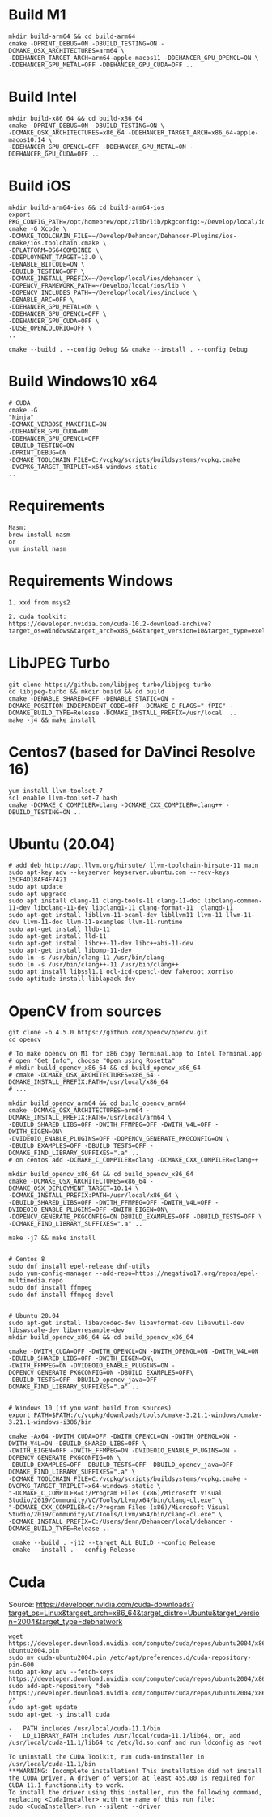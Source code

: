 Build M1
==========
    mkdir build-arm64 && cd build-arm64
    cmake -DPRINT_DEBUG=ON -DBUILD_TESTING=ON -DCMAKE_OSX_ARCHITECTURES=arm64 \
    -DDEHANCER_TARGET_ARCH=arm64-apple-macos11 -DDEHANCER_GPU_OPENCL=ON \
    -DDEHANCER_GPU_METAL=OFF -DDEHANCER_GPU_CUDA=OFF ..

Build Intel
==========
    mkdir build-x86_64 && cd build-x86_64
    cmake -DPRINT_DEBUG=ON -DBUILD_TESTING=ON \
    -DCMAKE_OSX_ARCHITECTURES=x86_64 -DDEHANCER_TARGET_ARCH=x86_64-apple-macos10.14 \
    -DDEHANCER_GPU_OPENCL=OFF -DDEHANCER_GPU_METAL=ON -DDEHANCER_GPU_CUDA=OFF ..


Build iOS
============
    mkdir build-arm64-ios && cd build-arm64-ios
    export PKG_CONFIG_PATH=/opt/homebrew/opt/zlib/lib/pkgconfig:~/Develop/local/ios/dehancer/lib/pkgconfig
    cmake -G Xcode \
    -DCMAKE_TOOLCHAIN_FILE=~/Develop/Dehancer/Dehancer-Plugins/ios-cmake/ios.toolchain.cmake \
    -DPLATFORM=OS64COMBINED \
    -DDEPLOYMENT_TARGET=13.0 \
    -DENABLE_BITCODE=ON \
    -DBUILD_TESTING=OFF \
    -DCMAKE_INSTALL_PREFIX=~/Develop/local/ios/dehancer \
    -DOPENCV_FRAMEWORK_PATH=~/Develop/local/ios/lib \
    -DOPENCV_INCLUDES_PATH=~/Develop/local/ios/include \
    -DENABLE_ARC=OFF \
    -DDEHANCER_GPU_METAL=ON \
    -DDEHANCER_GPU_OPENCL=OFF \
    -DDEHANCER_GPU_CUDA=OFF \
    -DUSE_OPENCOLORIO=OFF \
    ..

    cmake --build . --config Debug && cmake --install . --config Debug

Build Windows10 x64
===================
    # CUDA
    cmake -G
    "Ninja"
    -DCMAKE_VERBOSE_MAKEFILE=ON
    -DDEHANCER_GPU_CUDA=ON
    -DDEHANCER_GPU_OPENCL=OFF
    -DBUILD_TESTING=ON
    -DPRINT_DEBUG=ON
    -DCMAKE_TOOLCHAIN_FILE=C:/vcpkg/scripts/buildsystems/vcpkg.cmake
    -DVCPKG_TARGET_TRIPLET=x64-windows-static 
    ..


Requirements
===========
    Nasm:
    brew install nasm
    or
    yum install nasm

Requirements Windows
=======
    1. xxd from msys2
    
    2. cuda toolkit: 
    https://developer.nvidia.com/cuda-10.2-download-archive?target_os=Windows&target_arch=x86_64&target_version=10&target_type=exelocal

LibJPEG Turbo
=============

    git clone https://github.com/libjpeg-turbo/libjpeg-turbo
    cd libjpeg-turbo && mkdir build && cd build
    cmake -DENABLE_SHARED=OFF -DENABLE_STATIC=ON -DCMAKE_POSITION_INDEPENDENT_CODE=OFF -DCMAKE_C_FLAGS="-fPIC" -DCMAKE_BUILD_TYPE=Release -DCMAKE_INSTALL_PREFIX=/usr/local  ..
    make -j4 && make install 

Centos7 (based for DaVinci Resolve 16) 
============
    yum install llvm-toolset-7
    scl enable llvm-toolset-7 bash
    cmake -DCMAKE_C_COMPILER=clang -DCMAKE_CXX_COMPILER=clang++ -DBUILD_TESTING=ON ..
    
Ubuntu (20.04)
=============

    # add deb http://apt.llvm.org/hirsute/ llvm-toolchain-hirsute-11 main
    sudo apt-key adv --keyserver keyserver.ubuntu.com --recv-keys 15CF4D18AF4F7421
    sudo apt update
    sudo apt upgrade
    sudo apt install clang-11 clang-tools-11 clang-11-doc libclang-common-11-dev libclang-11-dev libclang1-11 clang-format-11  clangd-11
    sudo apt-get install libllvm-11-ocaml-dev libllvm11 llvm-11 llvm-11-dev llvm-11-doc llvm-11-examples llvm-11-runtime
    sudo apt-get install lldb-11
    sudo apt-get install lld-11
    sudo apt-get install libc++-11-dev libc++abi-11-dev
    sudo apt-get install libomp-11-dev
    sudo ln -s /usr/bin/clang-11 /usr/bin/clang
    sudo ln -s /usr/bin/clang++-11 /usr/bin/clang++
    sudo apt install libssl1.1 ocl-icd-opencl-dev fakeroot xorriso
    sudo aptitude install liblapack-dev
    

OpenCV from sources
===================

    git clone -b 4.5.0 https://github.com/opencv/opencv.git    
    cd opencv

    # To make opencv on M1 for x86 copy Terminal.app to Intel Terminal.app
    # open "Get Info", choose "Open using Rosetta"  
    # mkdir build_opencv_x86_64 && cd build_opencv_x86_64
    # cmake -DCMAKE_OSX_ARCHITECTURES=x86_64 -DCMAKE_INSTALL_PREFIX:PATH=/usr/local/x86_64
    # ...
    
    mkdir build_opencv_arm64 && cd build_opencv_arm64
    cmake -DCMAKE_OSX_ARCHITECTURES=arm64 -DCMAKE_INSTALL_PREFIX:PATH=/usr/local/arm64 \
    -DBUILD_SHARED_LIBS=OFF -DWITH_FFMPEG=OFF -DWITH_V4L=OFF -DWITH_EIGEN=ON\
    -DVIDEOIO_ENABLE_PLUGINS=OFF -DOPENCV_GENERATE_PKGCONFIG=ON \
    -DBUILD_EXAMPLES=OFF -DBUILD_TESTS=OFF -DCMAKE_FIND_LIBRARY_SUFFIXES=".a" ..
    # on centos add -DCMAKE_C_COMPILER=clang -DCMAKE_CXX_COMPILER=clang++

    mkdir build_opencv_x86_64 && cd build_opencv_x86_64
    cmake -DCMAKE_OSX_ARCHITECTURES=x86_64 -DCMAKE_OSX_DEPLOYMENT_TARGET=10.14 \
    -DCMAKE_INSTALL_PREFIX:PATH=/usr/local/x86_64 \
    -DBUILD_SHARED_LIBS=OFF -DWITH_FFMPEG=OFF -DWITH_V4L=OFF -DVIDEOIO_ENABLE_PLUGINS=OFF -DWITH_EIGEN=ON\
    -DOPENCV_GENERATE_PKGCONFIG=ON DBUILD_EXAMPLES=OFF -DBUILD_TESTS=OFF \
    -DCMAKE_FIND_LIBRARY_SUFFIXES=".a" ..

    make -j7 && make install


    # Centos 8
    sudo dnf install epel-release dnf-utils
    sudo yum-config-manager --add-repo=https://negativo17.org/repos/epel-multimedia.repo
    sudo dnf install ffmpeg
    sudo dnf install ffmpeg-devel


    # Ubuntu 20.04
    sudo apt-get install libavcodec-dev libavformat-dev libavutil-dev libswscale-dev libavresample-dev
    mkdir build_opencv_x86_64 && cd build_opencv_x86_64
    
    cmake -DWITH_CUDA=OFF -DWITH_OPENCL=ON -DWITH_OPENGL=ON -DWITH_V4L=ON -DBUILD_SHARED_LIBS=OFF -DWITH_EIGEN=ON\
    -DWITH_FFMPEG=ON -DVIDEOIO_ENABLE_PLUGINS=ON -DOPENCV_GENERATE_PKGCONFIG=ON -DBUILD_EXAMPLES=OFF\
    -DBUILD_TESTS=OFF -DBUILD_opencv_java=OFF -DCMAKE_FIND_LIBRARY_SUFFIXES=".a" ..


    # Windows 10 (if you want build from sources)
    export PATH=$PATH:/c/vcpkg/downloads/tools/cmake-3.21.1-windows/cmake-3.21.1-windows-i386/bin

    cmake -Ax64 -DWITH_CUDA=OFF -DWITH_OPENCL=ON -DWITH_OPENGL=ON -DWITH_V4L=ON -DBUILD_SHARED_LIBS=OFF \
    -DWITH_EIGEN=OFF -DWITH_FFMPEG=ON -DVIDEOIO_ENABLE_PLUGINS=ON -DOPENCV_GENERATE_PKGCONFIG=ON \
    -DBUILD_EXAMPLES=OFF -DBUILD_TESTS=OFF -DBUILD_opencv_java=OFF -DCMAKE_FIND_LIBRARY_SUFFIXES=".a" \
    -DCMAKE_TOOLCHAIN_FILE=C:/vcpkg/scripts/buildsystems/vcpkg.cmake -DVCPKG_TARGET_TRIPLET=x64-windows-static \
    "-DCMAKE_C_COMPILER=C:/Program Files (x86)/Microsoft Visual Studio/2019/Community/VC/Tools/Llvm/x64/bin/clang-cl.exe" \
    "-DCMAKE_CXX_COMPILER=C:/Program Files (x86)/Microsoft Visual Studio/2019/Community/VC/Tools/Llvm/x64/bin/clang-cl.exe" \
    -DCMAKE_INSTALL_PREFIX=C:/Users/denn/Dehancer/local/dehancer -DCMAKE_BUILD_TYPE=Release ..

     cmake --build . -j12 --target ALL_BUILD --config Release
     cmake --install . --config Release


Cuda
=======
Source: https://developer.nvidia.com/cuda-downloads?target_os=Linux&targset_arch=x86_64&target_distro=Ubuntu&target_version=2004&target_type=debnetwork

    wget https://developer.download.nvidia.com/compute/cuda/repos/ubuntu2004/x86_64/cuda-ubuntu2004.pin
    sudo mv cuda-ubuntu2004.pin /etc/apt/preferences.d/cuda-repository-pin-600
    sudo apt-key adv --fetch-keys https://developer.download.nvidia.com/compute/cuda/repos/ubuntu2004/x86_64/7fa2af80.pub
    sudo add-apt-repository "deb https://developer.download.nvidia.com/compute/cuda/repos/ubuntu2004/x86_64/ /"
    sudo apt-get update
    sudo apt-get -y install cuda

    -   PATH includes /usr/local/cuda-11.1/bin
    -   LD_LIBRARY_PATH includes /usr/local/cuda-11.1/lib64, or, add /usr/local/cuda-11.1/lib64 to /etc/ld.so.conf and run ldconfig as root
    
    To uninstall the CUDA Toolkit, run cuda-uninstaller in /usr/local/cuda-11.1/bin
    ***WARNING: Incomplete installation! This installation did not install the CUDA Driver. A driver of version at least 455.00 is required for CUDA 11.1 functionality to work.
    To install the driver using this installer, run the following command, replacing <CudaInstaller> with the name of this run file:
    sudo <CudaInstaller>.run --silent --driver

